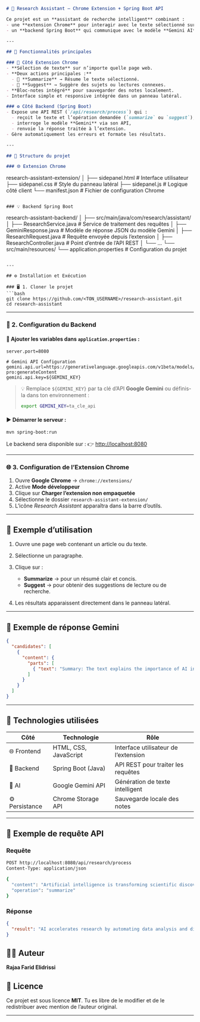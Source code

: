 

```markdown
# 🧠 Research Assistant – Chrome Extension + Spring Boot API

Ce projet est un **assistant de recherche intelligent** combinant :
- une **extension Chrome** pour interagir avec le texte sélectionné sur une page web,
- un **backend Spring Boot** qui communique avec le modèle **Gemini AI** pour résumer ou suggérer du contenu pertinent.

---

## 🚀 Fonctionnalités principales

### 🧩 Côté Extension Chrome
- **Sélection de texte** sur n’importe quelle page web.
- **Deux actions principales :**
  - 🔹 **Summarize** → Résume le texte sélectionné.
  - 🔹 **Suggest** → Suggère des sujets ou lectures connexes.
- **Bloc-notes intégré** pour sauvegarder des notes localement.
- Interface simple et responsive intégrée dans un panneau latéral.

### ⚙️ Côté Backend (Spring Boot)
- Expose une API REST (`/api/research/process`) qui :
  - reçoit le texte et l’opération demandée (`summarize` ou `suggest`),
  - interroge le modèle **Gemini** via son API,
  - renvoie la réponse traitée à l’extension.
- Gère automatiquement les erreurs et formate les résultats.

---

## 🧱 Structure du projet

### 🌐 Extension Chrome
```

research-assistant-extension/
│
├── sidepanel.html      # Interface utilisateur
├── sidepanel.css       # Style du panneau latéral
├── sidepanel.js        # Logique côté client
└── manifest.json       # Fichier de configuration Chrome

```

### 💡 Backend Spring Boot
```

research-assistant-backend/
│
├── src/main/java/com/research/assistant/
│   ├── ResearchService.java        # Service de traitement des requêtes
│   ├── GeminiResponse.java         # Modèle de réponse JSON du modèle Gemini
│   ├── ResearchRequest.java        # Requête envoyée depuis l’extension
│   ├── ResearchController.java     # Point d’entrée de l’API REST
│   └── ...
└── src/main/resources/
└── application.properties      # Configuration du projet

````

---

## ⚙️ Installation et Exécution

### 🖥️ 1. Cloner le projet
```bash
git clone https://github.com/<TON_USERNAME>/research-assistant.git
cd research-assistant
````

---

### 🧠 2. Configuration du Backend

#### 🔑 Ajouter les variables dans `application.properties` :

```properties
server.port=8080

# Gemini API Configuration
gemini.api.url=https://generativelanguage.googleapis.com/v1beta/models/gemini-pro:generateContent
gemini.api.key=${GEMINI_KEY}
```

> 💡 Remplace `${GEMINI_KEY}` par ta clé d’API **Google Gemini** ou définis-la dans ton environnement :
>
> ```bash
> export GEMINI_KEY=ta_cle_api
> ```

#### ▶️ Démarrer le serveur :

```bash
mvn spring-boot:run
```

Le backend sera disponible sur :
👉 [http://localhost:8080](http://localhost:8080)

---

### 🌐 3. Configuration de l’Extension Chrome

1. Ouvre **Google Chrome** → `chrome://extensions/`
2. Active **Mode développeur**
3. Clique sur **Charger l’extension non empaquetée**
4. Sélectionne le dossier `research-assistant-extension/`
5. L’icône *Research Assistant* apparaîtra dans la barre d’outils.

---

## 🧩 Exemple d’utilisation

1. Ouvre une page web contenant un article ou du texte.
2. Sélectionne un paragraphe.
3. Clique sur :

   * **Summarize** → pour un résumé clair et concis.
   * **Suggest** → pour obtenir des suggestions de lecture ou de recherche.
4. Les résultats apparaissent directement dans le panneau latéral.

---

## 🧠 Exemple de réponse Gemini

```json
{
  "candidates": [
    {
      "content": {
        "parts": [
          { "text": "Summary: The text explains the importance of AI in modern research..." }
        ]
      }
    }
  ]
}
```

---

## 🧩 Technologies utilisées

| Côté           | Technologie           | Rôle                                 |
| -------------- | --------------------- | ------------------------------------ |
| 🌐 Frontend    | HTML, CSS, JavaScript | Interface utilisateur de l’extension |
| 🔧 Backend     | Spring Boot (Java)    | API REST pour traiter les requêtes   |
| 🤖 AI          | Google Gemini API     | Génération de texte intelligent      |
| ⚙️ Persistance | Chrome Storage API    | Sauvegarde locale des notes          |

---

## 🧪 Exemple de requête API

### Requête

```bash
POST http://localhost:8080/api/research/process
Content-Type: application/json

{
  "content": "Artificial intelligence is transforming scientific discovery.",
  "operation": "summarize"
}
```

### Réponse

```json
{
  "result": "AI accelerates research by automating data analysis and discovering patterns."
}
```


## 👩‍💻 Auteur

**Rajaa Farid Elidrissi**

## 🪪 Licence

Ce projet est sous licence **MIT**.
Tu es libre de le modifier et de le redistribuer avec mention de l’auteur original.

---

